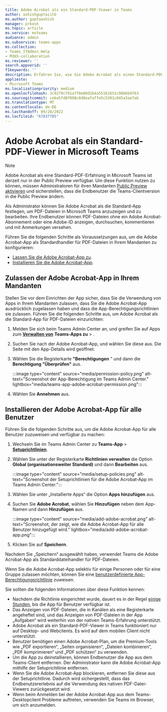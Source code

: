 ```yaml
---
title: Adobe Acrobat als ein Standard-PDF-Viewer in Teams
author: ashishguptaiitb
ms.author: guptaashish
manager: prkosh
ms.topic: article
ms.service: msteams
audience: admin
ms.subservice: teams-apps
ms.collection:
- Teams_ITAdmin_Help
- M365-collaboration
ms.reviewer: ''
search.appverid: ''
f1keywords: ''
description: Erfahren Sie, wie Sie Adobe Acrobat als einen Standard-PDF-Viewer festlegen, um PDF-Dateien in Microsoft Teams anzuzeigen und zu bearbeiten.
appliesto:
- Microsoft Teams
ms.localizationpriority: medium
ms.openlocfilehash: 3c9279c791a7f0e00d1b4a55161651c90b6b9763
ms.sourcegitcommit: ceba5fd8f098c8d0eafaffe5c5301c845a3ae7ab
ms.translationtype: MT
ms.contentlocale: de-DE
ms.lasthandoff: 09/20/2022
ms.locfileid: "67837705"
---
```

# <a name="adobe-acrobat-as-a-default-pdf-viewer-in-microsoft-teams"></a>Adobe Acrobat als ein Standard-PDF-Viewer in Microsoft Teams

> [!NOTE]
> Adobe Acrobat als eine Standard-PDF-Erfahrung in Microsoft Teams ist derzeit nur in der Public Preview verfügbar. Um diese Funktion nutzen zu können, müssen Administratoren für ihren Mandanten [Public Preview aktivieren](public-preview-doc-updates.md#enable-public-preview) und sicherstellen, dass die Endbenutzer die Teams-Clientversion in die Public Preview ändern.

Als Administrator können Sie Adobe Acrobat als die Standard-App festlegen, um PDF-Dateien in Microsoft Teams anzuzeigen und zu bearbeiten. Ihre Endbenutzer können PDF-Dateien ohne ein Adobe Acrobat-Abonnement oder eine Adobe-ID anzeigen, durchsuchen, kommentieren und mit Anmerkungen versehen.

Führen Sie die folgenden Schritte als Voraussetzungen aus, um die Adobe Acrobat-App als Standardhandler für PDF-Dateien in Ihrem Mandanten zu konfigurieren:

* [Lassen Sie die Adobe Acrobat-App zu](#allow-adobe-acrobat-app-in-your-tenant).
* [Installieren Sie die Adobe Acrobat-App](#install-adobe-acrobat-app-for-all-users).

## <a name="allow-adobe-acrobat-app-in-your-tenant"></a>Zulassen der Adobe Acrobat-App in Ihrem Mandanten

Stellen Sie vor dem Einrichten der App sicher, dass Sie die Verwendung von Apps in Ihrem Mandanten zulassen, dass Sie die Adobe Acrobat-App ausdrücklich zugelassen haben und dass die App-Berechtigungsrichtlinien sie zulassen. Führen Sie die folgenden Schritte aus, um Adobe Acrobat als die Standard-App für PDF-Dateien einzurichten:

1. Melden Sie sich beim Teams Admin Center an, und greifen Sie auf Apps zum **[Verwalten von](https://admin.teams.microsoft.com/policies/manage-apps)** **Teams-Apps zu** > .

1. Suchen Sie nach der Adobe Acrobat-App, und wählen Sie diese aus. Die Seite mit den App-Details wird geöffnet.

1. Wählen Sie die Registerkarte **"Berechtigungen** " und dann die **Berechtigung "Überprüfen"** aus.

   :::image type="content" source="media/permission-policy.png" alt-text="Screenshot der App-Berechtigung im Teams Admin Center." lightbox="media/teams-app-adobe-acrobat-permission.png":::

1. Wählen Sie **Annehmen** aus.

## <a name="install-adobe-acrobat-app-for-all-users"></a>Installieren der Adobe Acrobat-App für alle Benutzer

Führen Sie die folgenden Schritte aus, um die Adobe Acrobat-App für alle Benutzer zuzuweisen und verfügbar zu machen:

1. Wechseln Sie im Teams Admin Center zu **Teams-App** > [**Setuprichtlinien**](https://admin.teams.microsoft.com/policies/app-setup).

1. Wählen Sie unter der Registerkarte **Richtlinien verwalten** die Option **Global (organisationsweiter Standard)** und dann **Bearbeiten** aus.

   :::image type="content" source="media/setup-policies.png" alt-text="Screenshot der Setuprichtlinien für die Adobe Acrobat-App im Teams Admin Center.":::

1. Wählen Sie unter „Installierte Apps“ die Option **Apps hinzufügen** aus.

1. Suchen Sie **Adobe Acrobat**, wählen Sie **Hinzufügen** neben dem App-Namen und dann **Hinzufügen** aus.

   :::image type="content" source="media/add-adobe-acrobat.png" alt-text="Screenshot, der zeigt, wie die Adobe Acrobat-App für alle Benutzer hinzugefügt wird." lightbox="media/add-adobe-acrobat-app.png":::

1. Klicken Sie auf **Speichern**.

Nachdem Sie „Speichern“ ausgewählt haben, verwendet Teams die Adobe Acrobat-App als Standarddateihandler für PDF-Dateien.

Wenn Sie die Adobe Acrobat-App selektiv für einige Personen oder für eine Gruppe zulassen möchten, können Sie eine [benutzerdefinierte App-Berechtigungsrichtlinie](teams-app-permission-policies.md) zuweisen.

Sie sollten die folgenden Informationen über diese Funktion kennen:

* Nachdem die Richtlinie eingerichtet wurde, dauert es in der Regel [einige Stunden](teams-app-setup-policies.md), bis die App für Benutzer verfügbar ist.
* Das Anzeigen von PDF-Dateien, die in Kanälen als eine Registerkarte angeheftet sind, und das Anzeigen von PDF-Dateien in der App „Aufgaben“ wird weiterhin von der nativen Teams-Erfahrung unterstützt.
* Adobe Acrobat als ein Standard-PDF-Viewer in Teams funktioniert nur auf Desktop- und Webclients. Es wird auf dem mobilen Client nicht unterstützt.
* Benutzer benötigen einen Adobe Acrobat-Plan, um die Premium-Tools wie „PDF exportieren“, „Seiten organisieren“, „Dateien kombinieren“, „PDF komprimieren“ und „PDF schützen“ zu verwenden.
* Um die App zu deinstallieren, können Endbenutzer die App aus dem Teams-Client entfernen. Der Administrator kann die Adobe Acrobat-App mithilfe der Setuprichtlinie entfernen.
* Wenn Sie die Adobe Acrobat-App blockieren, entfernen Sie diese aus der Setuprichtlinie. Dadurch wird sichergestellt, dass das Endbenutzererlebnis auf die Verwendung des nativen PDF-Datei-Viewers zurückgesetzt wird.
* Wenn beim Anmelden bei der Adobe Acrobat-App aus dem Teams-Desktopclient Probleme auftreten, verwenden Sie Teams im Browser, um sich anzumelden.
